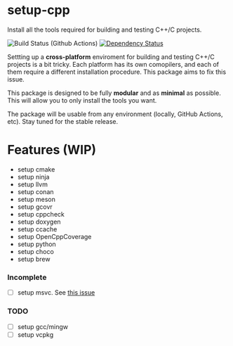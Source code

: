 # setup-cpp

Install all the tools required for building and testing C++/C projects.

![Build Status (Github Actions)](https://github.com/aminya/setup-cpp/workflows/CI/badge.svg)
[![Dependency Status](https://david-dm.org/aminya/setup-cpp.svg)](https://david-dm.org/aminya/setup-cpp)

Settting up a **cross-platform** enviroment for building and testing C++/C projects is a bit tricky. Each platform has its own comopilers, and each of them require a different installation procedure. This package aims to fix this issue.

This package is designed to be fully **modular** and as **minimal** as possible. This will allow you to only install the tools you want.

The package will be usable from any environment (locally, GitHub Actions, etc). Stay tuned for the stable release.

# Features (WIP)
- setup cmake
- setup ninja
- setup llvm
- setup conan
- setup meson
- setup gcovr
- setup cppcheck
- setup doxygen
- setup ccache
- setup OpenCppCoverage
- setup python
- setup choco
- setup brew

### Incomplete

- [ ] setup msvc. See [this issue](https://github.com/aminya/setup-cpp/issues/1)

### TODO

- [ ] setup gcc/mingw
- [ ] setup vcpkg
